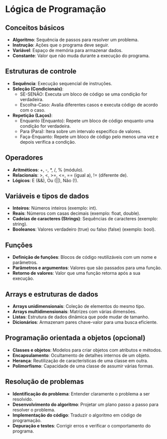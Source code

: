 # Lógica de Programação

## Conceitos básicos
- **Algoritmo**: Sequência de passos para resolver um problema.
- **Instrução**: Ações que o programa deve seguir.
- **Variável**: Espaço de memória para armazenar dados.
- **Constante**: Valor que não muda durante a execução do programa.

## Estruturas de controle
- **Sequência**: Execução sequencial de instruções.
- **Seleção (Condicionais)**:
  - SE-SENÃO: Executa um bloco de código se uma condição for verdadeira.
  - Escolha-Caso: Avalia diferentes casos e executa código de acordo com o caso.
- **Repetição (Laços)**:
  - Enquanto (Enquanto): Repete um bloco de código enquanto uma condição for verdadeira.
  - Para (Para): Itera sobre um intervalo específico de valores.
  - Faça-Enquanto: Repete um bloco de código pelo menos uma vez e depois verifica a condição.

## Operadores
- **Aritméticos**: +, -, *, /, % (módulo).
- **Relacionais**: >, <, >=, <=, == (igual a), != (diferente de).
- **Lógicos**: E (&&), Ou (||), Não (!).

## Variáveis e tipos de dados
- **Inteiros**: Números inteiros (exemplo: int).
- **Reais**: Números com casas decimais (exemplo: float, double).
- **Cadeias de caracteres (Strings)**: Sequências de caracteres (exemplo: string).
- **Booleanos**: Valores verdadeiro (true) ou falso (false) (exemplo: bool).

## Funções
- **Definição de funções**: Blocos de código reutilizáveis com um nome e parâmetros.
- **Parâmetros e argumentos**: Valores que são passados para uma função.
- **Retorno de valores**: Valor que uma função retorna após a sua execução.

## Arrays e estruturas de dados
- **Arrays unidimensionais**: Coleção de elementos do mesmo tipo.
- **Arrays multidimensionais**: Matrizes com várias dimensões.
- **Listas**: Estrutura de dados dinâmica que pode mudar de tamanho.
- **Dicionários**: Armazenam pares chave-valor para uma busca eficiente.

## Programação orientada a objetos (opcional)
- **Classes e objetos**: Modelos para criar objetos com atributos e métodos.
- **Encapsulamento**: Ocultamento de detalhes internos de um objeto.
- **Herança**: Reutilização de características de uma classe em outra.
- **Polimorfismo**: Capacidade de uma classe de assumir várias formas.

## Resolução de problemas
- **Identificação do problema**: Entender claramente o problema a ser resolvido.
- **Desenvolvimento do algoritmo**: Projetar um plano passo a passo para resolver o problema.
- **Implementação do código**: Traduzir o algoritmo em código de programação.
- **Depuração e testes**: Corrigir erros e verificar o comportamento do programa.

